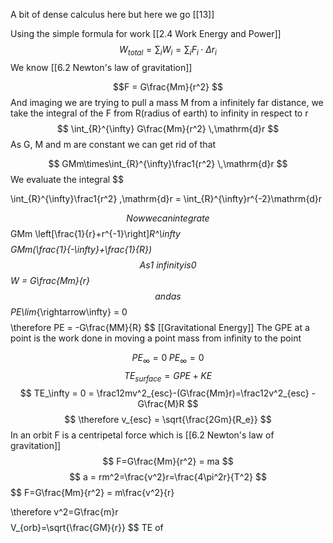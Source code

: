 A bit of dense calculus here but here we go [[13]]

Using the simple formula for work [[2.4 Work Energy and Power]]
$$
W_{total} = \sum_{i} W_{i} = \sum_{i} F_i\cdot\Delta r_i
$$
We know [[6.2 Newton's law of gravitation]]

$$F = G\frac{Mm}{r^2} $$
And imaging we are trying to pull a mass M from a infinitely far distance, we take the integral of the F from R(radius of earth) to infinity in respect to r 
$$
\int_{R}^{\infty} G\frac{Mm}{r^2} \,\mathrm{d}r
$$
As G, M and m are constant we can get rid of that 

$$
GMm\times\int_{R}^{\infty}\frac1{r^2} \,\mathrm{d}r
$$
We evaluate the integral
$$

\int_{R}^{\infty}\frac1{r^2} \,\mathrm{d}r
= \int_{R}^{\infty}r^{-2}\mathrm{d}r

$$
Now we can integrate
$$
GMm
\left[\frac{1}{r}+r^{-1}\right]_R^\infty
$$
$$
GMm(\frac{1}{-\infty}+\frac{1}{R})
$$
As 1 \ infinity is 0 
$$
W = G\frac{Mm}{r}
$$
and as 
$$
PE\lim_{\rightarrow\infty} = 0
$$
$$
\therefore PE = -G\frac{MM}{R}
$$
[[Gravitational Energy]]
The GPE at a point is the work done in moving a point mass from infinity to the point

$$
PE_\infty = 0 \; PE_\infty = 0
$$
$$
TE_{surface} = GPE + KE 
$$
$$
TE_\infty = 0 = \frac12mv^2_{esc}-(G\frac{Mm}r)=\frac12v^2_{esc} - G\frac{M}R
$$
$$
\therefore v_{esc} = \sqrt{\frac{2Gm}{R_e}}
$$
In an orbit  F is a centripetal force which is [[6.2 Newton's law of gravitation]]
$$
F=G\frac{Mm}{r^2} = ma
$$
$$
a = rm^2=\frac{v^2}r=\frac{4\pi^2r}{T^2}
$$
$$
F=G\frac{Mm}{r^2} = m\frac{v^2}{r}

$$
$$
\therefore v^2=G\frac{m}r
$$
$$
V_{orb}=\sqrt{\frac{GM}{r}}
$$
TE of 